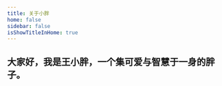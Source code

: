 ```yaml
---
title: 关于小胖
home: false
sidebar: false
isShowTitleInHome: true
---
```


## 大家好，我是王小胖，一个集可爱与智慧于一身的胖子。